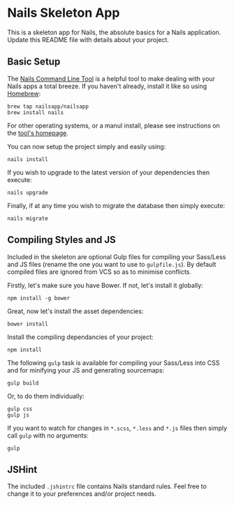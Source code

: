 # Nails Skeleton App
This is a skeleton app for Nails, the absolute basics for a Nails application. Update this README file with details about your project.


## Basic Setup
The [Nails Command Line Tool](https://github.com/nailsapp/command-line-tool) is a helpful tool to make dealing with your Nails apps a total breeze. If you haven't already, install it like so using [Homebrew](http://brew.sh):

    brew tap nailsapp/nailsapp
    brew install nails

For other operating systems, or a manul install, please see instructions on the [tool's homepage](https://github.com/nailsapp/command-line-tool).

You can now setup the project simply and easily using:

    nails install

If you wish to upgrade to the latest version of your dependencies then execute:

    nails upgrade

Finally, if at any time you wish to migrate the database then simply execute:

    nails migrate


## Compiling Styles and JS
Included in the skeleton are optional Gulp files for compiling your Sass/Less and JS files (rename the one you want to use to `gulpfile.js`). By default compiled files are ignored from VCS so as to minimise conflicts.

Firstly, let's make sure you have Bower. If not, let's install it globally:

    npm install -g bower

Great, now let's install the asset dependencies:

    bower install

Install the compiling dependancies of your project:

    npm install

The following `gulp` task is available for compiling your Sass/Less into CSS and for minifying your JS and generating sourcemaps:

    gulp build

Or, to do them individually:

	gulp css
	gulp js

If you want to watch for changes in `*.scss`, `*.less` and `*.js` files then simply call `gulp` with no arguments:

    gulp


## JSHint
The included `.jshintrc` file contains Nails standard rules. Feel free to change it to your preferences and/or project needs.